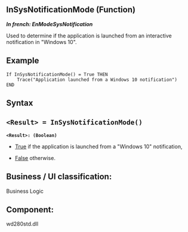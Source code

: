 
## InSysNotificationMode (Function)

***In french: EnModeSysNotification***



<a name="XUse"></a>
<a name="Use"></a>
<a name="description"></a>
Used to determine if the application is launched from an interactive notification in "Windows 10".
<a name="Example1"></a>
<a name="sample_code"></a>

## Example


```wl
If InSysNotificationMode() = True THEN 
	Trace("Application launched from a Windows 10 notification")
END
```

<a name="XSYNTAX"></a>

## Syntax
<a name="SYNTAX1"></a>

`<Result> = InSysNotificationMode()`
---

**`<Result>: (Boolean)`**



- <u><u><u><u>True</u></u></u></u> if the application is launched from a "Windows 10" notification, 

- <u><u><u><u>False</u></u></u></u> otherwise. 










<a name="XComponent"></a>

## Business / UI classification:
Business Logic
## Component:
wd280std.dll
